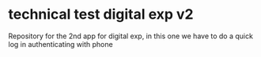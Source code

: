 # technical test digital exp v2
 Repository for the 2nd app for digital exp, in this one we have to do a quick log in authenticating with phone
